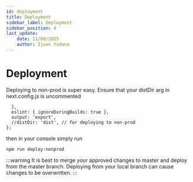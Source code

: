 ```yaml
---
id: deployment
title: Deployment
sidebar_label: Deployment
sidebar_position: 4
last_update:
    date: 11/08/2025
    author: Ijaan Yudana
---
```


# Deployment

Deploying to non-prod is super easy. Ensure that your distDir arg in next.config.js is uncommented

```
  },
  eslint: { ignoreDuringBuilds: true },
  output: 'export',
  //distDir: 'dist', // for deploying to non-prod
};
```

then in your console simply run

```console
npm run deploy:nonprod
```

:::warning
It is best to merge your approved changes to master and deploy from the master branch. Deploying from
your local branch can cause changes to be overwritten.
:::
